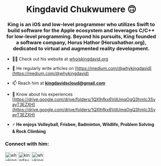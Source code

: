 <h1 align="center">Kingdavid Chukwumere 🙃</h1>
<h3 align="center">King is an iOS and low-level programmer who utilizes Swift to build software for the Apple ecosystem and leverages C/C++ for low-level programming. Beyond his pursuits, King founded a software company, Horus Hathor (Horushathor.org), dedicated to virtual and augmented reality development.</h3>

- 👨‍💻 Check out his website at [whoiskingdavid.org](whoiskingdavid.org)

- 📝 He regularly write articles on [https://medium.com/@whykingdavid](https://medium.com/@whykingdavid)

- 📫 Reach him at **kingdavidscloud@gmail.com**

- 📄 Know about his experiences [https://drive.google.com/drive/folders/1QXlhfkx6VdUmqOgQ3hmIc3SvayT3EZXH](https://drive.google.com/drive/folders/1QXlhfkx6VdUmqOgQ3hmIc3SvayT3EZXH)

- ⚡ **He enjoys Volleyball, Frisbee, Badminton, Wildlife, Problem Solving & Rock Climbing**

<h3 align="left">Connect with him:</h3>
<p align="left">
<a href="https://twitter.com/whykingdavid" target="blank"><img align="center" src="https://raw.githubusercontent.com/rahuldkjain/github-profile-readme-generator/master/src/images/icons/Social/twitter.svg" alt="whykingdavid" height="30" width="40" /></a>
<a href="https://linkedin.com/in/kingdavidchukwumere" target="blank"><img align="center" src="https://raw.githubusercontent.com/rahuldkjain/github-profile-readme-generator/master/src/images/icons/Social/linked-in-alt.svg" alt="kingdavid chukwumere" height="30" width="40" /></a>
<a href="https://instagram.com/whykingdavid" target="blank"><img align="center" src="https://raw.githubusercontent.com/rahuldkjain/github-profile-readme-generator/master/src/images/icons/Social/instagram.svg" alt="whykingdavid" height="30" width="40" /></a>
</p>
